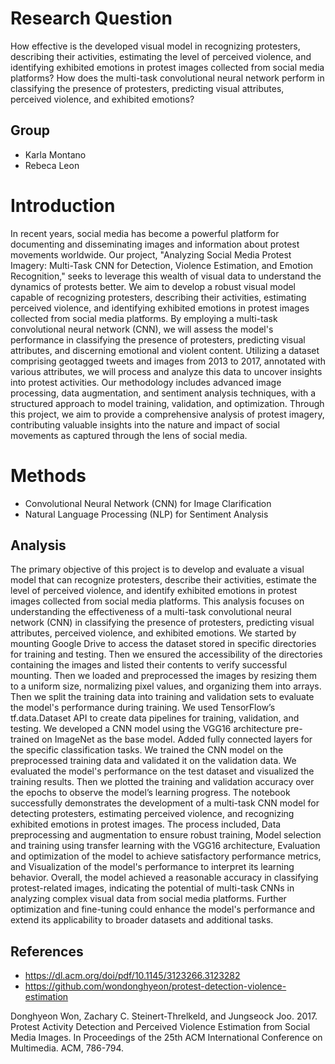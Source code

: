
# Research Question
How effective is the developed visual model in recognizing protesters, describing their activities, estimating the level of perceived violence, and identifying exhibited emotions in protest images collected from social media platforms? How does the multi-task convolutional neural network perform in classifying the presence of protesters, predicting visual attributes, perceived violence, and exhibited emotions?

## Group 
- Karla Montano
- Rebeca Leon

# Introduction
In recent years, social media has become a powerful platform for documenting and disseminating images and information about protest movements worldwide. Our project, "Analyzing Social Media Protest Imagery: Multi-Task CNN for Detection, Violence Estimation, and Emotion Recognition," seeks to leverage this wealth of visual data to understand the dynamics of protests better. We aim to develop a robust visual model capable of recognizing protesters, describing their activities, estimating perceived violence, and identifying exhibited emotions in protest images collected from social media platforms. By employing a multi-task convolutional neural network (CNN), we will assess the model's performance in classifying the presence of protesters, predicting visual attributes, and discerning emotional and violent content. Utilizing a dataset comprising geotagged tweets and images from 2013 to 2017, annotated with various attributes, we will process and analyze this data to uncover insights into protest activities. Our methodology includes advanced image processing, data augmentation, and sentiment analysis techniques, with a structured approach to model training, validation, and optimization. Through this project, we aim to provide a comprehensive analysis of protest imagery, contributing valuable insights into the nature and impact of social movements as captured through the lens of social media.

# Methods 
- Convolutional Neural Network (CNN) for Image Clarification 
- Natural Language Processing (NLP) for Sentiment Analysis

## Analysis
The primary objective of this project is to develop and evaluate a visual model that can recognize protesters, describe their activities, estimate the level of perceived violence, and identify exhibited emotions in protest images collected from social media platforms. This analysis focuses on understanding the effectiveness of a multi-task convolutional neural network (CNN) in classifying the presence of protesters, predicting visual attributes, perceived violence, and exhibited emotions. We started by mounting Google Drive to access the dataset stored in specific directories for training and testing. Then we ensured the accessibility of the directories containing the images and listed their contents to verify successful mounting. Then we loaded and preprocessed the images by resizing them to a uniform size, normalizing pixel values, and organizing them into arrays. Then we split the training data into training and validation sets to evaluate the model's performance during training. We used TensorFlow’s tf.data.Dataset API to create data pipelines for training, validation, and testing. We developed a CNN model using the VGG16 architecture pre-trained on ImageNet as the base model. Added fully connected layers for the specific classification tasks. We trained the CNN model on the preprocessed training data and validated it on the validation data. We evaluated the model's performance on the test dataset and visualized the training results. Then we plotted the training and validation accuracy over the epochs to observe the model’s learning progress. The notebook successfully demonstrates the development of a multi-task CNN model for detecting protesters, estimating perceived violence, and recognizing exhibited emotions in protest images. The process included, Data preprocessing and augmentation to ensure robust training, Model selection and training using transfer learning with the VGG16 architecture, Evaluation and optimization of the model to achieve satisfactory performance metrics, and Visualization of the model's performance to interpret its learning behavior. Overall, the model achieved a reasonable accuracy in classifying protest-related images, indicating the potential of multi-task CNNs in analyzing complex visual data from social media platforms. Further optimization and fine-tuning could enhance the model's performance and extend its applicability to broader datasets and additional tasks.

## References 
- https://dl.acm.org/doi/pdf/10.1145/3123266.3123282
- https://github.com/wondonghyeon/protest-detection-violence-estimation

Donghyeon Won, Zachary C. Steinert-Threlkeld, and Jungseock Joo. 2017. Protest Activity Detection and Perceived Violence Estimation from Social Media Images. In Proceedings of the 25th ACM International Conference on Multimedia. ACM, 786-794.

